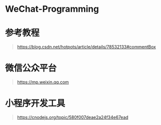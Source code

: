 # WeChat-Programming
# 参考教程
> https://blog.csdn.net/hotpots/article/details/78532133#commentBox
# 微信公众平台
> https://mp.weixin.qq.com
# 小程序开发工具
> https://cnodejs.org/topic/580f007deae2a24f34e67ead
